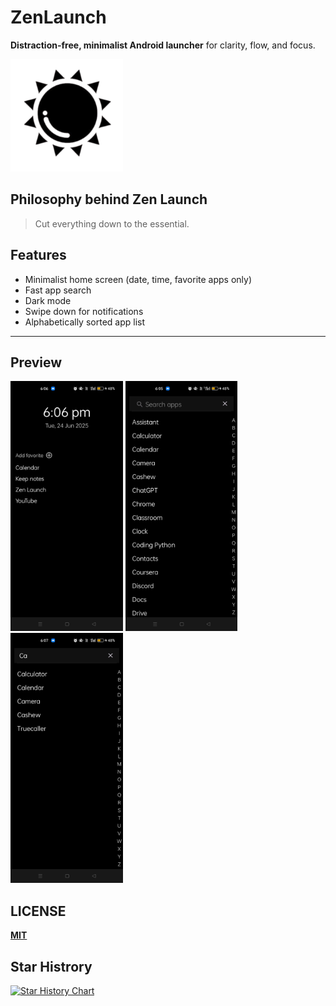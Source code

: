 #  ZenLaunch
**Distraction-free, minimalist Android launcher** for clarity, flow, and focus.

  <img src="https://github.com/Santhoshmani1/ZenLaunch/blob/main/app/src/main/ic_launcher-playstore.png" height="180">



##  Philosophy behind Zen Launch
> Cut everything down to the essential.


##  Features

- Minimalist home screen (date, time, favorite apps only)  
- Fast app search  
- Dark mode  
- Swipe down for notifications  
- Alphabetically sorted app list  

---

## Preview

<p align="left">
  <img src="./images/homescreen.jpg" height="400">
  <img src="./images/appsearch.jpg" height="400">
  <img src="./images/searchresults.jpg" height="400">
</p>



## LICENSE
[**MIT**](./LICENSE)


## Star Histrory
[![Star History Chart](https://api.star-history.com/svg?repos=santhoshmani1/zenLaunch&type=Date)](https://star-history.com/#santhoshmani1/zenLaunch)


